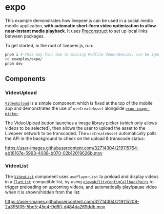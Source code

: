 # expo

This example demonstrates how livepeer.js can be used in a social media mobile application, **with automatic short-form video optimization to allow near-instant media playback**. It uses [Preconstruct](https://github.com/preconstruct/preconstruct) to set up local links between packages.

To get started, in the root of livepeer.js, run:

```bash
pnpm i # this may fail due to missing Podfile dependencies, can be ignored
cd examples/expo/
pnpm dev
```

## Components

### VideoUpload

[`VideoUpload`](./components/VideoUpload.tsx) is a simple component which is fixed at the top of the mobile app and demonstrates the use of `useCreateAsset` alongside [`expo-image-picker`](https://docs.expo.dev/versions/latest/sdk/imagepicker/).

The VideoUpload button launches a image library picker (which only allows videos to be selected), then allows the user to upload the asset to the Livepeer network to be transcoded. The `useCreateAsset` automatically polls the API in the background to check on the upload & transcode status:

https://user-images.githubusercontent.com/32714304/219115764-eb16167e-5993-4038-b070-02b12019626b.mov

### VideoList

The [`VideoList`](./components/VideoList.tsx) component uses `usePlayerList` to preload and display videos in a [`FlatList`](https://reactnative.dev/docs/flatlist)-compatible list, by using [`viewabilityConfigCallbackPairs`](https://reactnative.dev/docs/flatlist#viewabilityconfigcallbackpairs) to trigger preloading on upcoming videos, and automatically play/pause video when it is shown/hidden from the list:

https://user-images.githubusercontent.com/32714304/219115209-2a395f05-5bc5-45c4-9d60-d484da269ddb.mov
